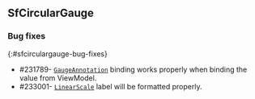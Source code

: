 ## SfCircularGauge

### Bug fixes
{:#sfcirculargauge-bug-fixes}

* \#231789- [`GaugeAnnotation`](https://help.syncfusion.com/cr/uwp/Syncfusion.SfGauge.UWP~Syncfusion.UI.Xaml.Gauges.GaugeAnnotation.html) binding works properly when binding the value from ViewModel.
* \#233001- [`LinearScale`](https://help.syncfusion.com/uwp/sflineargauge/scales#scale) label will be formatted properly.